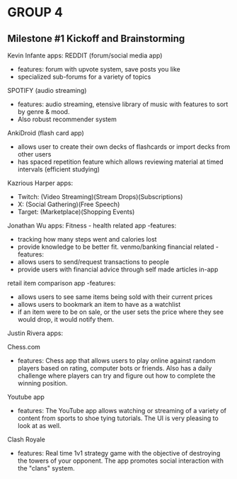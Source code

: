 # GROUP 4
## Milestone #1 Kickoff and Brainstorming

Kevin Infante apps:
REDDIT (forum/social media app)
- features: forum with upvote system, save posts you like
- specialized sub-forums for a variety of topics 

SPOTIFY (audio streaming)
- features: audio streaming, etensive library of music with  features to sort by genre & mood. 
- Also robust recommender system

AnkiDroid (flash card app)
- allows user to create their own decks of flashcards or import decks from other users
- has spaced repetition feature which allows reviewing material at timed intervals (efficient studying)


Kazrious Harper apps:
- Twitch: (Video Streaming)(Stream Drops)(Subscriptions)
- X: (Social Gathering)(Free Speech)
- Target: (Marketplace)(Shopping Events)



Jonathan Wu apps:
Fitness - health related app
-features:
- tracking how many steps went and calories lost
- provide knowledge to be better fit.
venmo/banking financial related
-features:
- allows users to send/request transactions to people
- provide users with financial advice through self made articles in-app

retail item comparison app
-features:
- allows users to see same items being sold with their current prices
- allows users to bookmark an item to have as a watchlist
- if an item were to be on sale, or the user sets the price where they see would drop, it would notify them.



Justin Rivera apps:

Chess.com
- features: Chess app that allows users to play online against random players based on rating, computer bots or friends. Also has a daily challenge where players can try and figure out how to complete the winning position.

Youtube app
- features: The YouTube app allows watching or streaming of a variety of content from sports to shoe tying tutorials. The UI is very pleasing to look at as well.

Clash Royale
- features: Real time 1v1 strategy game with the objective of destroying the towers of your opponent. The app promotes social interaction with the "clans" system.
